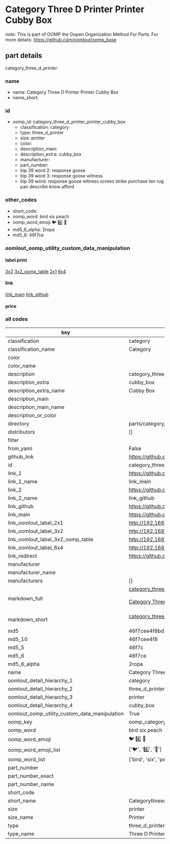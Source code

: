 # Category Three D Printer Printer Cubby Box  

note: This is part of OOMP the Oopen Organization Method For Parts. For more details: https://github.com/oomlout/oomp_base

##  part details
  



category_three_d_printer



### name
* name: Category Three D Printer Printer Cubby Box
* name_short: 
### id
* oomp_id: category_three_d_printer_printer_cubby_box
  * classification: category
  * type: three_d_printer
  * size: printer
  * color: 
  * description_main: 
  * description_extra: cubby_box
  * manufacturer: 
  * part_number: 
  * bip 39 word 2: response goose
  * bip 39 word 3: response goose witness
  * bip 39 word: response goose witness screen strike purchase ten rug pair describe know afford

### other_codes
* short_code: 
* oomp_word: bird six peach
* oomp_word_emoji :bird: :six: :peach:
* md5_6_alpha: 2ropa
* md5_6: 46f7ce






### oomlout_oomp_utility_custom_data_manipulation
#### label print
[3x2](http://192.168.1.245:1112/?label=oomp%202ropa)
[3x2_oomp_table](http://192.168.1.108:1112/?label=oomp%202ropa)
[2x1](http://192.168.1.242:1112/?label=oomp%202ropa)
[6x4](http://192.168.1.55:1112/?label=oomp%202ropa)    

#### link

[link_main](https://github.com/oomlout/oomlout_oomp_version_1_messy/tree/main/parts/category_three_d_printer_printer_cubby_box) [link_github](https://github.com/oomlout/oomlout_oomp_version_1_messy/tree/main/parts/category_three_d_printer_printer_cubby_box)                             

#### price







### all codes 
| key | value |  
| --- | --- |  
| classification | category |  
| classification_name | Category |  
| color |  |  
| color_name |  |  
| description | category_three_d_printer |  
| description_extra | cubby_box |  
| description_extra_name | Cubby Box |  
| description_main |  |  
| description_main_name |  |  
| description_or_color |   |  
| directory | parts/category_three_d_printer_printer_cubby_box |  
| distributors | [] |  
| filter |  |  
| from_yaml | False |  
| github_link | https://github.com/oomlout/oomlout_oomp_part_src/tree/main/parts/category_three_d_printer_printer_cubby_box |  
| id | category_three_d_printer_printer_cubby_box |  
| link_1 | https://github.com/oomlout/oomlout_oomp_version_1_messy/tree/main/parts/category_three_d_printer_printer_cubby_box |  
| link_1_name | link_main |  
| link_2 | https://github.com/oomlout/oomlout_oomp_version_1_messy/tree/main/parts/category_three_d_printer_printer_cubby_box |  
| link_2_name | link_github |  
| link_github | https://github.com/oomlout/oomlout_oomp_version_1_messy/tree/main/parts/category_three_d_printer_printer_cubby_box |  
| link_main | https://github.com/oomlout/oomlout_oomp_version_1_messy/tree/main/parts/category_three_d_printer_printer_cubby_box |  
| link_oomlout_label_2x1 | http://192.168.1.242:1112/?label=oomp%202ropa |  
| link_oomlout_label_3x2 | http://192.168.1.245:1112/?label=oomp%202ropa |  
| link_oomlout_label_3x2_oomp_table | http://192.168.1.108:1112/?label=oomp%202ropa |  
| link_oomlout_label_6x4 | http://192.168.1.55:1112/?label=oomp%202ropa |  
| link_redirect | https://github.com/oomlout/oomlout_oomp_version_1_messy/tree/main/parts/category_three_d_printer_printer_cubby_box |  
| manufacturer |  |  
| manufacturer_name |  |  
| manufacturers | [] |  
| markdown_full | [category_three_d_printer_printer_cubby_box](none)<br>[](none)<br>[Category Three D Printer Printer Cubby Box](none)<br><br> |  
| markdown_short | [category_three_d_printer_printer_cubby_box](none)<br><br> |  
| md5 | 46f7cee4f8bd1bdeb8eb8c19f95925bd |  
| md5_10 | 46f7cee4f8 |  
| md5_5 | 46f7c |  
| md5_6 | 46f7ce |  
| md5_6_alpha | 2ropa |  
| name | Category Three D Printer Printer Cubby Box |  
| oomlout_detail_hierarchy_1 | category |  
| oomlout_detail_hierarchy_2 | three_d_printer |  
| oomlout_detail_hierarchy_3 | printer |  
| oomlout_detail_hierarchy_4 | cubby_box |  
| oomlout_oomp_utility_custom_data_manipulation | True |  
| oomp_key | oomp_category_three_d_printer_printer_cubby_box |  
| oomp_word | bird six peach |  
| oomp_word_emoji | :bird: :six: :peach: |  
| oomp_word_emoji_list | [':bird:', ':six:', ':peach:'] |  
| oomp_word_list | ['bird', 'six', 'peach'] |  
| part_number |  |  
| part_number_exact |  |  
| part_number_name |  |  
| short_code |  |  
| short_name | Categorythreedprinter |  
| size | printer |  
| size_name | Printer |  
| type | three_d_printer |  
| type_name | Three D Printer |  
